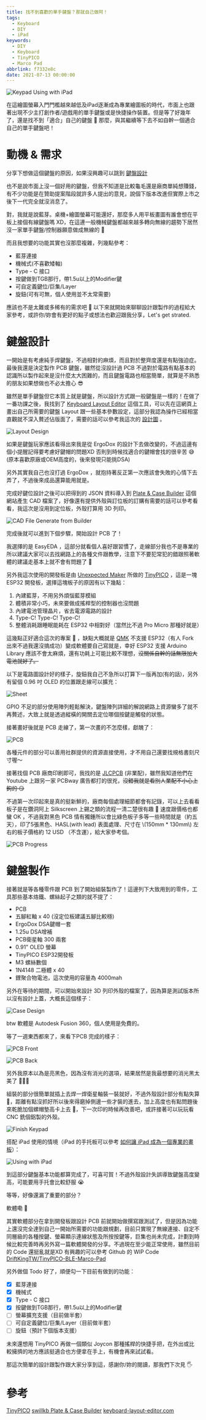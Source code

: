 ```yaml
---
title: 找不到喜歡的單手鍵盤？那就自己做阿！
tags:
  - Keyboard
  - DIY
  - iPad
keywords:
  - DIY
  - Keyboard
  - TinyPICO
  - Marco Pad
abbrlink: f7332e8c
date: 2021-07-13 00:00:00
---
```


![Keypad Using with iPad](https://res.cloudinary.com/driftkingtw/image/upload/q_auto:eco/v1626107749/blog/2021/07/IMG_2151.jpg)

在這繪圖螢幕入門門檻越來越低及iPad逐漸成為專業繪圖板的時代，市面上也跟著出現不少主打創作者/遊戲用的單手鍵盤或是快捷操作裝置。但是等了好幾年了，還是找不到「適合」自己的鍵盤 🤨 那麼，與其繼續等下去不如自幹一個適合自己的單手鍵盤吧！

<!--more-->

# 動機 & 需求

分享下想做這個鍵盤的原因，如果沒興趣可以跳到 [鍵盤設計](#鍵盤設計)

也不是說市面上沒一個好用的鍵盤，但我不知道是比較龜毛還是廠商單純想賺錢，有不少功能是在贊助提案階段就許多人提出的意見，說個下版本改進但實際上市之後下一代完全就沒消息了。

對，我就是說藍芽。桌機+繪圖螢幕可能還好，那麼多人用平板畫圖有誰會想在平板上接個有線鍵盤嗎 XD，在這連一般機械鍵盤都越來越多轉向無線的趨勢下居然沒一家單手鍵盤/控制器願意做成無線的 🤯

而且我想要的功能其實也沒那麼複雜，列幾點參考：

- 藍芽連接
- 機械式(不喜歡矮軸)
- Type - C 接口
- 按鍵做到TGB那行，帶1.5u以上的Modifier鍵
- 可自定義鍵位/巨集/Layer
- 旋鈕(可有可無，個人使用並不太常需要)

應該也不是太難或多稀有的需求吧 🥺 以下來就開始來聊聊設計跟製作的過程給大家參考，或許你/妳會有更好的點子或想法也歡迎跟我分享，Let's get strated.

# 鍵盤設計

一開始是有考慮純手焊鍵盤，不過相對的麻煩，而且對於整齊度還是有點強迫症。最後我還是決定製作 PCB 鍵盤，雖然從沒設計過 PCB 不過對於電路有點基本的認識所以製作起來是沒什麼太大困難的，而且鍵盤電路也相當簡單，就算是不熟悉的朋友如果想做也不必太擔心 😎

雖然是單手鍵盤但它本質上就是鍵盤，所以設計方式跟一般鍵盤是一樣的！在做了一番功課之後，我找到了 [Keyboard Layout Editor](http://www.keyboard-layout-editor.com/) 這個工具，可以先在這網頁上畫出自己所需要的鍵盤 Layout 跟一些基本參數設定，這部分我認為操作已經相當直觀就不深入贅述佔版面了，需要的話可以參考我這次的 [設計圖](http://www.keyboard-layout-editor.com/#/gists/ae0e1241eea27b182c199b1275c0703b) 。

![Layout Design](https://res.cloudinary.com/driftkingtw/image/upload/q_auto:eco/v1626102954/blog/2021/07/Screen_Shot_2021-07-12_at_11.13.33_PM.png)

如果是鍵盤玩家應該看得出來我是從 ErgoDox 的設計下去做改變的，不過這邊有個小提醒記得要考慮好鍵帽的問題XD 否則到時候找適合的鍵帽會找的很辛苦 😅 (原本喜歡原廠或OEM高度的，後來發現只能挑DSA)

另外其實我自己也沒打過 ErgoDox ，就抱持著反正第一次應該會失敗的心情下去弄了，不過後來成品還算能用就是。

完成好鍵位設計之後可以把得到的 JSON 資料導入到 [Plate & Case Builder](http://builder.swillkb.com/) 這個網站產生 CAD 檔案了，好像還有提供外殼與訂位板的訂購有需要的話可以參考看看，我這次是沒用到定位板，外殼打算用 3D 列印。

![CAD File Generate from Builder](https://res.cloudinary.com/driftkingtw/image/upload/q_auto:eco/v1626103663/blog/2021/07/Screen_Shot_2021-07-12_at_11.26.48_PM.png)

完成後就可以進到下個步驟，開始設計 PCB 了！

我選擇的是 EasyEDA ，這部分就看個人喜好跟習慣了，走線部分我也不是專業的所以建議大家可以去找網路上的各種文件跟教學，注意下不要犯常犯的錯跟照著軟體的建議走基本上就不會有問題了 💪

另外我這次使用的開發板是由 [Unexpected Maker](https://www.youtube.com/c/unexpectedmaker) 所做的 [TinyPICO](https://www.tinypico.com/) ，這是一塊 ESP32 開發板，選擇這塊板子的原因有以下幾點：

1. 內建藍芽，不用另外煩惱藍芽模組
2. 體積非常小巧，未來要做成搖桿型的控制器也沒問題
3. 內建電池管理晶片，省去電源電路的設計
4. Type-C! Type-C! Type-C! 
5. 整體消耗跟睡眠能耗在 ESP32 中相對好（當然比不過 Pro Micro 那種好就是）

這幾點正好適合這次的專案 🥰 ，缺點大概就是 [QMK](https://docs.qmk.fm/#/) 不支援 ESP32（有人 Fork 出來不過我還沒搞成功）變成軟體要自己寫就是，幸好 ESP32 支援 Arduino Library 應該不會太麻煩，還有功耗上可能比較不理想，~~沒關係自幹的話無限加大電池就好了。~~

以下是電路圖設計好的樣子，旋鈕我自己不急所以打算下一版再加(有的話)，另外有留個 0.96 吋 OLED 的位置跟走線可以擴充：

![Sheet](https://res.cloudinary.com/driftkingtw/image/upload/q_auto:eco/v1626104478/blog/2021/07/Screen_Shot_2021-07-12_at_11.40.42_PM.png)

GPIO 不足的部分使用陣列輕鬆解決，鍵盤陣列詳細的解說網路上資源蠻多了就不再贅述，大致上就是透過縱橫的開關去定位哪個按鍵是觸發的狀態。

接著畫好後就是 PCB 走線了，第一次畫的不怎麼樣，獻醜了：

![PCB](https://res.cloudinary.com/driftkingtw/image/upload/q_auto:eco/v1626104789/blog/2021/07/Screen_Shot_2021-07-12_at_11.46.14_PM.png)

各種元件的部分可以善用社群提供的資源直接使用，才不用自己還要找規格書刻尺寸喔～

接著找個 PCB 廠商印刷即可，我找的是 [JLCPCB](https://jlcpcb.com/) (非業配)，雖然我知道他們在 Youtube 上跟另一家 PCBway 廣告都打的很兇，~~沒錯我就是看別人業配不小心上鉤的 😏~~

不過第一次印起來是真的挺新鮮的，廠商每個處理細節都會有記錄，可以上去看看板子是在鑽洞阿上 Silkscreen 上錫之類的流程一清二楚很有趣 🤯 速度跟價格也都蠻 OK ，不過我對黑色 PCB 情有獨鍾所以會比綠色板子多等一些時間就是（約五天），印了5張黑色、HASL(with lead) 表面處理、尺寸在 \\(150mm * 130mm\\) 左右的板子價格約 12 USD （不含運），給大家參考個。

![PCB Progress](https://res.cloudinary.com/driftkingtw/image/upload/q_auto:eco/v1626105738/blog/2021/07/Screen_Shot_2021-07-13_at_12.02.04_AM.png)

# 鍵盤製作

接著就是等各種零件跟 PCB 到了開始組裝製作了！這邊列下大致用到的零件，工具那些基本烙鐵、螺絲起子之類的就不提了：

- PCB
- 五腳紅軸 x 40 (沒定位板建議五腳比較穩)
- ErgoDox DSA鍵帽一套
- 1.25u DSA增補
- PCB衛星軸 300 兩套
- 0.91" OLED 螢幕
- TinyPICO ESP32開發板
- M3 螺絲數個
- 1N4148 二極體 x 40
- 鋰聚合物電池，這次使用的容量為 4000mah

另外在等待的期間，可以開始來設計 3D 列印外殼的檔案了，因為算是測試版本所以沒有設計上蓋，大概長這個樣子：

![Case Design](https://res.cloudinary.com/driftkingtw/image/upload/q_auto:eco/v1626107046/blog/2021/07/Screen_Shot_2021-07-13_at_12.23.36_AM.png)

btw 軟體是 Autodesk Fusion 360，個人使用是免費的。

等了一週東西都來了，來看下PCB 完成的樣子：

![PCB Front](https://res.cloudinary.com/driftkingtw/image/upload/q_auto:eco/v1626106448/blog/2021/07/IMG_2147.jpg)

![PCB Back](https://res.cloudinary.com/driftkingtw/image/upload/q_auto:eco/v1626106448/blog/2021/07/IMG_2146.jpg)

另外我原本以為是亮黑色，因為沒有消光的選項，結果居然是我最想要的消光黑太美了 🥺🥺🥺

組裝的部分很簡單就插上去焊一焊衛星軸裝一裝就好，不過外殼設計部分有點失算 🥶，距離有點沒抓好所以後來得磨掉側邊一些才裝的進去，加上高度也有點問題後來乾脆加個螺帽墊高卡上去 🥲，下一次印的時候再改善吧，或許接著可以玩玩看 CNC 銑個鋁製的外殼。

![Finish Keypad](https://res.cloudinary.com/driftkingtw/image/upload/q_auto:eco/v1626107749/blog/2021/07/IMG_2148.jpg)

搭配 iPad 使用的情境（iPad 的手托板可以參考 [如何讓 iPad 成為一個專業的畫板](https://blog.driftking.tw/2021/03/Make-an-iPad-Drawing-Board-That-Improve-Your%20Drawing-Experience/)）：

![Using with iPad](https://res.cloudinary.com/driftkingtw/image/upload/q_auto:eco/v1626107749/blog/2021/07/IMG_2151.jpg)

到這部分鍵盤基本功能都算完成了，可喜可賀！不過外殼設計失誤導致鍵盤高度變高，可能要用手托會比較舒服 😭

等等，好像還漏了重要的部分？

軟體嘞 💩

其實軟體部分在拿到開發板跟設計 PCB 前就開始做撰寫跟測試了，但是因為功能上還沒完全達到自己一開始所需要的功能跟規劃，目前只實現了無線連接、自定不同層級的各種按鍵、螢幕顯示連線狀態及所按按鍵等，巨集也尚未完成，計劃到時候比較完善時再另外寫一篇軟體開發的分享。不過現在至少能正常使用，雖然目前的 Code 還挺亂就是XD 有興趣的可以參考 Github 的 WIP Code [DriftKingTW/TinyPICO-BLE-Marco-Pad](https://github.com/DriftKingTW/TinyPICO-BLE-Marco-Pad)

另外做個 Todo 好了，順便勾一下目前有做到的功能：

- [x] 藍芽連接
- [x] 機械式
- [x] Type - C 接口
- [x] 按鍵做到TGB那行，帶1.5u以上的Modifier鍵
- [ ] 螢幕擴充支援（目前做半套）
- [ ] 可自定義鍵位/巨集/Layer（目前做半套）
- [ ] 旋鈕（預計下個版本支援）

未來還想用 TinyPICO 再做一個類似 Joycon 那種搖桿的快捷手把，在外出或比較擁擠的地方應該挺適合也方便拿在手上，有機會再來試試看。

那這次簡單的設計跟製作跟大家分享到這，感謝你/妳的閱讀，那我們下次見 🖐

# 參考

[TinyPICO](https://www.tinypico.com/)
[swillkb Plate & Case Builder](http://builder.swillkb.com/)
[keyboard-layout-editor.com](http://www.keyboard-layout-editor.com/)

